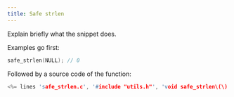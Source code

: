 ```yaml
---
title: Safe strlen
---
```


Explain briefly what the snippet does.

Examples go first:

```c
safe_strlen(NULL); // 0
```

Followed by a source code of the function:

```c
<%= lines 'safe_strlen.c', '#include "utils.h"', 'void safe_strlen\(\) {' %>
```
